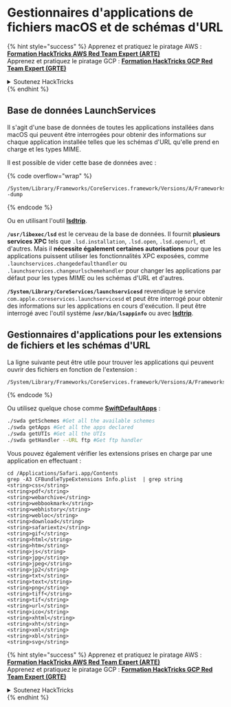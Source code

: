 # Gestionnaires d'applications de fichiers macOS et de schémas d'URL

{% hint style="success" %}
Apprenez et pratiquez le piratage AWS :<img src="/.gitbook/assets/arte.png" alt="" data-size="line">[**Formation HackTricks AWS Red Team Expert (ARTE)**](https://training.hacktricks.xyz/courses/arte)<img src="/.gitbook/assets/arte.png" alt="" data-size="line">\
Apprenez et pratiquez le piratage GCP : <img src="/.gitbook/assets/grte.png" alt="" data-size="line">[**Formation HackTricks GCP Red Team Expert (GRTE)**<img src="/.gitbook/assets/grte.png" alt="" data-size="line">](https://training.hacktricks.xyz/courses/grte)

<details>

<summary>Soutenez HackTricks</summary>

* Consultez les [**plans d'abonnement**](https://github.com/sponsors/carlospolop)!
* **Rejoignez le** 💬 [**groupe Discord**](https://discord.gg/hRep4RUj7f) ou le [**groupe Telegram**](https://t.me/peass) ou **suivez-nous** sur **Twitter** 🐦 [**@hacktricks\_live**](https://twitter.com/hacktricks\_live)**.**
* **Partagez des astuces de piratage en soumettant des PR aux** [**HackTricks**](https://github.com/carlospolop/hacktricks) et [**HackTricks Cloud**](https://github.com/carlospolop/hacktricks-cloud) dépôts GitHub.

</details>
{% endhint %}

## Base de données LaunchServices

Il s'agit d'une base de données de toutes les applications installées dans macOS qui peuvent être interrogées pour obtenir des informations sur chaque application installée telles que les schémas d'URL qu'elle prend en charge et les types MIME.

Il est possible de vider cette base de données avec :

{% code overflow="wrap" %}
```
/System/Library/Frameworks/CoreServices.framework/Versions/A/Frameworks/LaunchServices.framework/Versions/A/Support/lsregister -dump
```
{% endcode %}

Ou en utilisant l'outil [**lsdtrip**](https://newosxbook.com/tools/lsdtrip.html).

**`/usr/libexec/lsd`** est le cerveau de la base de données. Il fournit **plusieurs services XPC** tels que `.lsd.installation`, `.lsd.open`, `.lsd.openurl`, et d'autres. Mais il **nécessite également certaines autorisations** pour que les applications puissent utiliser les fonctionnalités XPC exposées, comme `.launchservices.changedefaulthandler` ou `.launchservices.changeurlschemehandler` pour changer les applications par défaut pour les types MIME ou les schémas d'URL et d'autres.

**`/System/Library/CoreServices/launchservicesd`** revendique le service `com.apple.coreservices.launchservicesd` et peut être interrogé pour obtenir des informations sur les applications en cours d'exécution. Il peut être interrogé avec l'outil système /**`usr/bin/lsappinfo`** ou avec [**lsdtrip**](https://newosxbook.com/tools/lsdtrip.html).

## Gestionnaires d'applications pour les extensions de fichiers et les schémas d'URL

La ligne suivante peut être utile pour trouver les applications qui peuvent ouvrir des fichiers en fonction de l'extension :
```bash
/System/Library/Frameworks/CoreServices.framework/Versions/A/Frameworks/LaunchServices.framework/Versions/A/Support/lsregister -dump | grep -E "path:|bindings:|name:"
```
{% endcode %}

Ou utilisez quelque chose comme [**SwiftDefaultApps**](https://github.com/Lord-Kamina/SwiftDefaultApps) :
```bash
./swda getSchemes #Get all the available schemes
./swda getApps #Get all the apps declared
./swda getUTIs #Get all the UTIs
./swda getHandler --URL ftp #Get ftp handler
```
Vous pouvez également vérifier les extensions prises en charge par une application en effectuant :
```
cd /Applications/Safari.app/Contents
grep -A3 CFBundleTypeExtensions Info.plist  | grep string
<string>css</string>
<string>pdf</string>
<string>webarchive</string>
<string>webbookmark</string>
<string>webhistory</string>
<string>webloc</string>
<string>download</string>
<string>safariextz</string>
<string>gif</string>
<string>html</string>
<string>htm</string>
<string>js</string>
<string>jpg</string>
<string>jpeg</string>
<string>jp2</string>
<string>txt</string>
<string>text</string>
<string>png</string>
<string>tiff</string>
<string>tif</string>
<string>url</string>
<string>ico</string>
<string>xhtml</string>
<string>xht</string>
<string>xml</string>
<string>xbl</string>
<string>svg</string>
```
{% hint style="success" %}
Apprenez et pratiquez le piratage AWS :<img src="/.gitbook/assets/arte.png" alt="" data-size="line">[**Formation HackTricks AWS Red Team Expert (ARTE)**](https://training.hacktricks.xyz/courses/arte)<img src="/.gitbook/assets/arte.png" alt="" data-size="line">\
Apprenez et pratiquez le piratage GCP : <img src="/.gitbook/assets/grte.png" alt="" data-size="line">[**Formation HackTricks GCP Red Team Expert (GRTE)**<img src="/.gitbook/assets/grte.png" alt="" data-size="line">](https://training.hacktricks.xyz/courses/grte)

<details>

<summary>Soutenez HackTricks</summary>

* Consultez les [**plans d'abonnement**](https://github.com/sponsors/carlospolop)!
* **Rejoignez le** 💬 [**groupe Discord**](https://discord.gg/hRep4RUj7f) ou le [**groupe Telegram**](https://t.me/peass) ou **suivez-nous** sur **Twitter** 🐦 [**@hacktricks\_live**](https://twitter.com/hacktricks\_live)**.**
* **Partagez des astuces de piratage en soumettant des PR aux** [**HackTricks**](https://github.com/carlospolop/hacktricks) et [**HackTricks Cloud**](https://github.com/carlospolop/hacktricks-cloud) dépôts GitHub.

</details>
{% endhint %}
